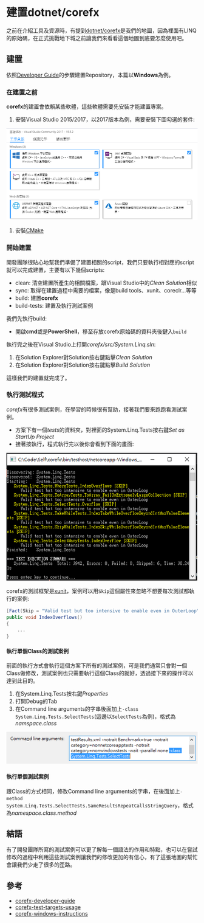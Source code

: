 # 建置dotnet/corefx
之前在介紹工具及資源時，有提到[dotnet/corefx](https://github.com/dotnet/corefx)是我們的地圖，因為裡面有LINQ的原始碼，在正式挑戰地下城之前讓我們來看看這個地圖到底要怎麼使用吧。

## 建置
依照[Developer Guide](https://github.com/dotnet/corefx/blob/master/Documentation/project-docs/developer-guide.md)的步驟建置Repository，本篇以**Windows**為例。

### 在建置之前
**corefx**的建置會依賴某些軟體，這些軟體需要先安裝才能建置專案。

1. 安裝Visual Studio 2015/2017，以2017版本為例，需要安裝下圖勾選的套件: 

![install](image/10_BuildCoreFX/install.PNG)

1. 安裝[CMake](https://cmake.org/download/)

### 開始建置
開發團隊很貼心地幫我們準備了建置相關的script，我們只要執行相對應的script就可以完成建置，主要有以下幾個scripts: 

* clean:  清空建置所產生的相關檔案，跟Visual Studio中的*Clean Solution*相似
* sync:  取得在建置過程中需要的檔案，像是build tools、xunit、coreclr...等等
* build: 建置**corefx**
* build-tests: 建置及執行測試案例

我們先執行build: 
* 開啟**cmd**或是**PowerShell**，移至存放corefx原始碼的資料夾後鍵入`build`

執行完之後在Visual Studio上打開*corefx/src/System.Linq.sln*: 
1. 在Solution Explorer對Solution按右鍵點擊*Clean Solution*
1. 在Solution Explorer對Solution按右鍵點擊*Build Solution*

這樣我們的建置就完成了。

### 執行測試程式
*corefx*有很多測試案例，在學習的時候很有幫助，接著我們要來跑跑看測試案例。

* 方案下有一個*tests*的資料夾，對裡面的System.Linq.Tests按右鍵*Set as StartUp Project*
* 接著按執行，程式執行完以後你會看到下面的畫面: 

![test all](image/10_BuildCoreFX/testAll.PNG)

corefx的測試框架是[xunit](http://xunit.github.io/)，案例可以用`Skip`這個屬性來忽略不想要每次測試都執行的案例:
```C#
[Fact(Skip = "Valid test but too intensive to enable even in OuterLoop")]
public void IndexOverflows()
{
	...
}
```

#### 執行單個Class的測試案例
前面的執行方式會執行這個方案下所有的測試案例，可是我們通常只會對一個Class做修改，測試案例也只需要執行這個Class的就好，透過接下來的操作可以達到此目的。

1. 在System.Linq.Tests按右鍵*Properties*
1. 打開Debug的Tab
1. 在Command line arguments的字串後面加上`-class System.Linq.Tests.SelectTests`(這邊以`SelectTests`為例)，格式為*namspace.class*

![class](image/10_BuildCoreFX/class.PNG)

#### 執行單個測試案例
跟Class的方式相同，修改Command line arguments的字串，在後面加上`-method System.Linq.Tests.SelectTests.SameResultsRepeatCallsStringQuery`，格式為*namespace.class.method*

## 結語
有了開發團隊所寫的測試案例可以更了解每一個語法的作用和特點，也可以在嘗試修改的過程中利用這些測試案例讓我們的修改更加的有信心，有了這張地圖的幫忙會讓我們少走了很多的歪路。

## 參考
* [corefx-developer-guide](https://github.com/dotnet/corefx/blob/master/Documentation/project-docs/developer-guide.md)
* [corefx-test-targets-usage](https://github.com/dotnet/buildtools/blob/master/Documentation/test-targets-usage.md)
* [corefx-windows-instructions](https://github.com/dotnet/corefx/blob/master/Documentation/building/windows-instructions.md)